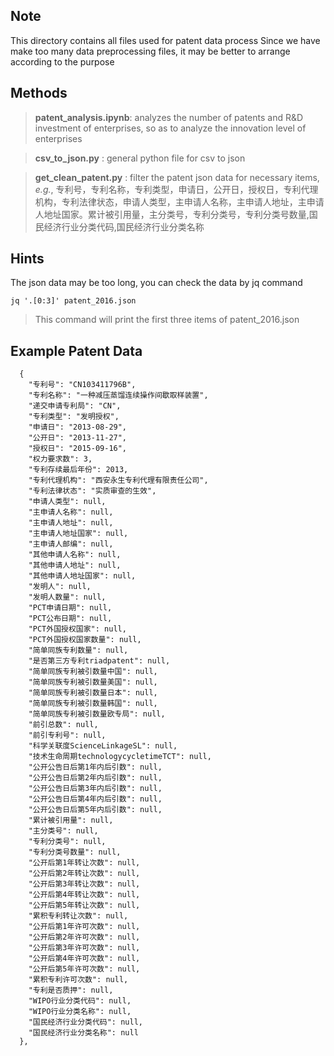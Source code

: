 ## Note

This directory contains all files used for patent data process
Since we have make too many data preprocessing files, it may be better to arrange according to the purpose

## Methods

> **patent_analysis.ipynb**: analyzes the number of patents and R&D investment of enterprises, so as to analyze the innovation level of enterprises

> **csv_to_json.py** : general python file for csv to json

> **get_clean_patent.py** : filter the patent json data for necessary items, *e.g.*, 专利号，专利名称，专利类型，申请日，公开日，授权日，专利代理机构，专利法律状态，申请人类型，主申请人名称，主申请人地址，主申请人地址国家。累计被引用量，主分类号，专利分类号，专利分类号数量,国民经济行业分类代码,国民经济行业分类名称
## Hints

The json data may be too long, you can check the data by jq command

```
jq '.[0:3]' patent_2016.json
```

> This command will print the first three items of patent_2016.json


## Example Patent Data
```
  {
    "专利号": "CN103411796B",
    "专利名称": "一种减压蒸馏连续操作间歇取样装置",
    "递交申请专利局": "CN",
    "专利类型": "发明授权",
    "申请日": "2013-08-29",
    "公开日": "2013-11-27",
    "授权日": "2015-09-16",
    "权力要求数": 3,
    "专利存续最后年份": 2013,
    "专利代理机构": "西安永生专利代理有限责任公司",
    "专利法律状态": "实质审查的生效",
    "申请人类型": null,
    "主申请人名称": null,
    "主申请人地址": null,
    "主申请人地址国家": null,
    "主申请人邮编": null,
    "其他申请人名称": null,
    "其他申请人地址": null,
    "其他申请人地址国家": null,
    "发明人": null,
    "发明人数量": null,
    "PCT申请日期": null,
    "PCT公布日期": null,
    "PCT外国授权国家": null,
    "PCT外国授权国家数量": null,
    "简单同族专利数量": null,
    "是否第三方专利triadpatent": null,
    "简单同族专利被引数量中国": null,
    "简单同族专利被引数量美国": null,
    "简单同族专利被引数量日本": null,
    "简单同族专利被引数量韩国": null,
    "简单同族专利被引数量欧专局": null,
    "前引总数": null,
    "前引专利号": null,
    "科学关联度ScienceLinkageSL": null,
    "技术生命周期technologycycletimeTCT": null,
    "公开公告日后第1年内后引数": null,
    "公开公告日后第2年内后引数": null,
    "公开公告日后第3年内后引数": null,
    "公开公告日后第4年内后引数": null,
    "公开公告日后第5年内后引数": null,
    "累计被引用量": null,
    "主分类号": null,
    "专利分类号": null,
    "专利分类号数量": null,
    "公开后第1年转让次数": null,
    "公开后第2年转让次数": null,
    "公开后第3年转让次数": null,
    "公开后第4年转让次数": null,
    "公开后第5年转让次数": null,
    "累积专利转让次数": null,
    "公开后第1年许可次数": null,
    "公开后第2年许可次数": null,
    "公开后第3年许可次数": null,
    "公开后第4年许可次数": null,
    "公开后第5年许可次数": null,
    "累积专利许可次数": null,
    "专利是否质押": null,
    "WIPO行业分类代码": null,
    "WIPO行业分类名称": null,
    "国民经济行业分类代码": null,
    "国民经济行业分类名称": null
  },
```